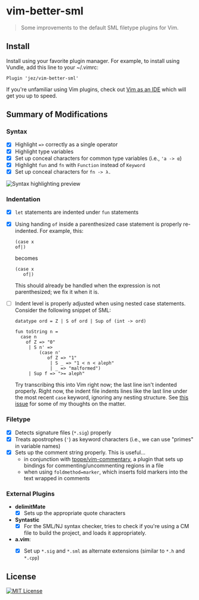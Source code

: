 # vim-better-sml

> Some improvements to the default SML filetype plugins for Vim.

## Install

Install using your favorite plugin manager. For example, to install using
Vundle, add this line to your ~/.vimrc:

```
Plugin 'jez/vim-better-sml'
```

If you're unfamiliar using Vim plugins, check out [Vim as an IDE][vim-ide] which
will get you up to speed.

## Summary of Modifications

### Syntax

- [x] Highlight `=>` correctly as a single operator
- [x] Highlight type variables
- [x] Set up conceal characters for common type variables (i.e., `'a -> α`)
- [x] Highlight `fun` and `fn` with `Function` instead of `Keyword`
- [x] Set up conceal characters for `fn -> λ.`

![Syntax highlighting preview](https://cloud.githubusercontent.com/assets/5544532/16899173/b5e00668-4bae-11e6-9e56-2cf5befbec57.png)

### Indentation

- [x] `let` statements are indented under `fun` statements
- [x] Using handing `of` inside a parenthesized case statement is properly
  re-indented. For example, this:

      (case x
      of|)

  becomes

      (case x
         of|)

  This should already be handled when the expression is not parenthesized; we
  fix it when it is.
- [ ] Indent level is properly adjusted when using nested case statements.
  Consider the following snippet of SML:

      datatype ord = Z | S of ord | Sup of (int -> ord)

      fun toString n =
        case n
          of Z => "0"
           | S n' =>
               (case n'
                  of Z => "1"
                   | S _ => "1 < n < aleph"
                   | _ => "malformed")
           | Sup f => ">= aleph"

  Try transcribing this into Vim right now; the last line isn't indented
  properly. Right now, the indent file indents lines like the last line under
  the most recent `case` keyword, ignoring any nesting structure. See [this
  issue][issue-1] for some of my thoughts on the matter.

### Filetype

- [x] Detects signature files (`*.sig`) properly
- [x] Treats apostrophes (`'`) as keyword characters (i.e., we can use "primes"
  in variable names)
- [x] Sets up the comment string properly. This is useful...
  - in conjunction with [tpope/vim-commentary], a plugin that sets up bindings
    for commenting/uncommenting regions in a file
  - when using `foldmethod=marker`, which inserts fold markers into the text
    wrapped in comments

### External Plugins

- __delimitMate__
  - [x] Sets up the appropriate quote characters
- __Syntastic__
  - [x] For the SML/NJ syntax checker, tries to check if you're using a CM file
    to build the project, and loads it appropriately.
- __a.vim__:
  - [x] Set up `*.sig` and `*.sml` as alternate extensions (similar to `*.h` and
    `*.cpp`)


## License

[![MIT License](https://img.shields.io/badge/license-MIT-blue.svg)](https://jez.io/MIT-LICENSE.txt)


<!-- References -->

[vim-ide]: https://github.com/jez/vim-as-an-ide
[issue-1]: https://github.com/jez/vim-sml/issues/1
[tpope/vim-commentary]: https://github.com/tpope/vim-commentary

